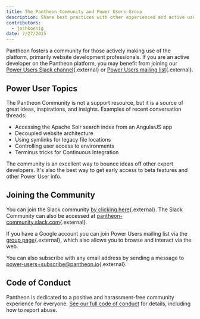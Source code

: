 ```yaml
---
title: The Pantheon Community and Power Users Group
description: Share best practices with other experienced and active users of Pantheon's platform.
contributors:
  - joshkoenig
date: 7/27/2015
---
```

Pantheon fosters a community for those actively making use of the platform, primarily website development professionals. If you are an active developer on the Pantheon platform, you may benefit from joining our [Power Users Slack channel](https://slackin.pantheon.io/){.external} or [Power Users mailing list](https://groups.google.com/a/pantheon.io/forum/#!forum/power-users){.external}.

## Power User Topics

The Pantheon Community is not a support resource, but it is a source of great ideas, inspirations, and insights. Examples of recent conversation threads:

- Accessing the Apache Solr search index from an AngularJS app
- Decoupled website architecture
- Using symlinks for legacy file locations
- Controlling user access to environments
- Terminus tricks for Continuous Integration

The community is an excellent way to bounce ideas off other expert developers. It's also the best way to get early access to beta features and other Power User info.

## Joining the Community

You can join the Slack community [by clicking here](https://slackin.pantheon.io/){.external}. The Slack Community can also be accessed at [pantheon-community.slack.com](https://pantheon-community.slack.com/){.external}.

If you have a Google account you can join Power Users mailing list via the [group page](https://groups.google.com/a/pantheon.io/forum/#!forum/power-users){.external}, which also allows you to browse and interact via the web.

You can also subscribe with any email address by sending a message to [power-users+subscribe@pantheon.io](mailto:power-users+subscribe@pantheon.io){.external}.

## Code of Conduct

Pantheon is dedicated to a positive and harassment-free community experience for everyone. [See our full code of conduct](/docs/code-of-conduct/) for details, including how to report abuse.
